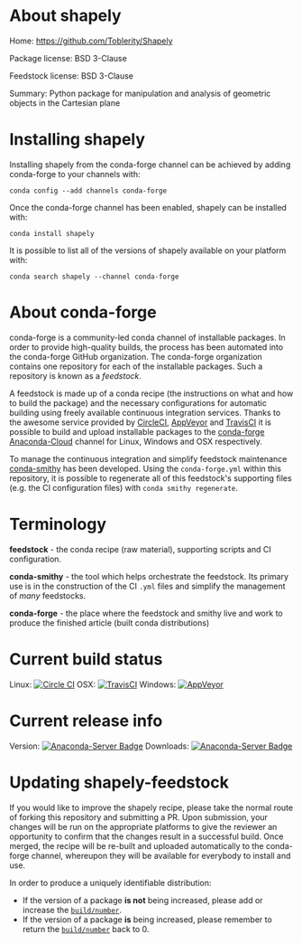 About shapely
=============

Home: https://github.com/Toblerity/Shapely

Package license: BSD 3-Clause

Feedstock license: BSD 3-Clause

Summary: Python package for manipulation and analysis of geometric objects in the Cartesian plane



Installing shapely
==================

Installing shapely from the conda-forge channel can be achieved by adding conda-forge to your channels with:

```
conda config --add channels conda-forge
```

Once the conda-forge channel has been enabled, shapely can be installed with:

```
conda install shapely
```

It is possible to list all of the versions of shapely available on your platform with:

```
conda search shapely --channel conda-forge
```


About conda-forge
=================

conda-forge is a community-led conda channel of installable packages.
In order to provide high-quality builds, the process has been automated into the
conda-forge GitHub organization. The conda-forge organization contains one repository 
for each of the installable packages. Such a repository is known as a *feedstock*.

A feedstock is made up of a conda recipe (the instructions on what and how to build
the package) and the necessary configurations for automatic building using freely
available continuous integration services. Thanks to the awesome service provided by
[CircleCI](https://circleci.com/), [AppVeyor](http://www.appveyor.com/)
and [TravisCI](https://travis-ci.org/) it is possible to build and upload installable
packages to the [conda-forge](https://anaconda.org/conda-forge)
[Anaconda-Cloud](http://docs.anaconda.org/) channel for Linux, Windows and OSX respectively.

To manage the continuous integration and simplify feedstock maintenance
[conda-smithy](http://github.com/conda-forge/conda-smithy) has been developed.
Using the ``conda-forge.yml`` within this repository, it is possible to regenerate all of
this feedstock's supporting files (e.g. the CI configuration files) with ``conda smithy regenerate``.


Terminology
===========

**feedstock** - the conda recipe (raw material), supporting scripts and CI configuration.

**conda-smithy** - the tool which helps orchestrate the feedstock.
                   Its primary use is in the construction of the CI ``.yml`` files
                   and simplify the management of *many* feedstocks.

**conda-forge** - the place where the feedstock and smithy live and work to
                  produce the finished article (built conda distributions)

Current build status
====================

Linux: [![Circle CI](https://circleci.com/gh/conda-forge/shapely-feedstock.svg?style=svg)](https://circleci.com/gh/conda-forge/shapely-feedstock)
OSX: [![TravisCI](https://travis-ci.org/conda-forge/shapely-feedstock.svg?branch=master)](https://travis-ci.org/conda-forge/shapely-feedstock) 
Windows: [![AppVeyor](https://ci.appveyor.com/api/projects/status/github/conda-forge/shapely-feedstock?svg=True)](https://ci.appveyor.com/project/conda-forge/shapely-feedstock/branch/master)

Current release info
====================
Version: [![Anaconda-Server Badge](https://anaconda.org/conda-forge/shapely/badges/version.svg)](https://anaconda.org/conda-forge/shapely)
Downloads: [![Anaconda-Server Badge](https://anaconda.org/conda-forge/shapely/badges/downloads.svg)](https://anaconda.org/conda-forge/shapely)


Updating shapely-feedstock
==========================

If you would like to improve the shapely recipe, please take the normal
route of forking this repository and submitting a PR. Upon submission, your changes will
be run on the appropriate platforms to give the reviewer an opportunity to confirm that the
changes result in a successful build. Once merged, the recipe will be re-built and uploaded
automatically to the conda-forge channel, whereupon they will be available for everybody to
install and use.

In order to produce a uniquely identifiable distribution:
 * If the version of a package **is not** being increased, please add or increase
   the [``build/number``](http://conda.pydata.org/docs/building/meta-yaml.html#build-number-and-string). 
 * If the version of a package **is** being increased, please remember to return
   the [``build/number``](http://conda.pydata.org/docs/building/meta-yaml.html#build-number-and-string)
   back to 0.
